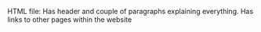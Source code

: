 HTML file:
Has header and couple of paragraphs explaining everything.
Has links to other pages within the website
